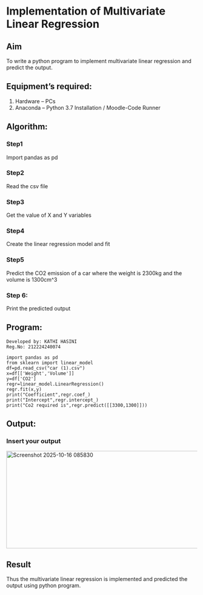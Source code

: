 # Implementation of Multivariate Linear Regression
## Aim
To write a python program to implement multivariate linear regression and predict the output.
## Equipment’s required:
1.	Hardware – PCs
2.	Anaconda – Python 3.7 Installation / Moodle-Code Runner
## Algorithm:
### Step1
Import pandas as pd

### Step2
Read the csv file

### Step3
Get the value of X and Y variables

### Step4
Create the linear regression model and fit

### Step5
Predict the CO2 emission of a car where the weight is 2300kg and the volume is 1300cm^3

### Step 6: 
Print the predicted output

## Program:
```
Developed by: KATHI HASINI
Reg.No: 212224240074

import pandas as pd
from sklearn import linear_model
df=pd.read_csv("car (1).csv")
x=df[['Weight','Volume']]
y=df['CO2']
regr=linear_model.LinearRegression()
regr.fit(x,y)
print("Coefficient",regr.coef_)
print("Intercept",regr.intercept_)
print("Co2 required is",regr.predict([[3300,1300]]))

```
## Output:
### Insert your output
<img width="839" height="257" alt="Screenshot 2025-10-16 085830" src="https://github.com/user-attachments/assets/51d48956-a0a8-4c71-bb8a-c3b6190c4617" />


## Result
Thus the multivariate linear regression is implemented and predicted the output using python program.

